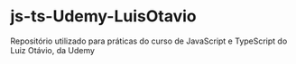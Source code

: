 # js-ts-Udemy-LuisOtavio
 Repositório utilizado para práticas do curso de JavaScript e TypeScript  do Luiz Otávio, da Udemy
